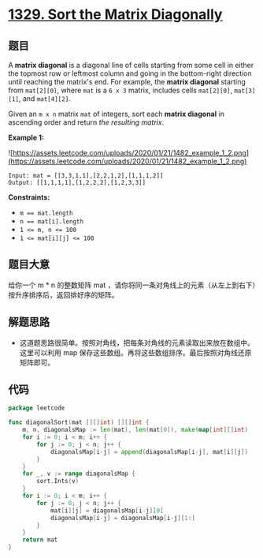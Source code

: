 # [1329. Sort the Matrix Diagonally](https://leetcode.com/problems/sort-the-matrix-diagonally/)


## 题目

A **matrix diagonal** is a diagonal line of cells starting from some cell in either the topmost row or leftmost column and going in the bottom-right direction until reaching the matrix's end. For example, the **matrix diagonal** starting from `mat[2][0]`, where `mat` is a `6 x 3` matrix, includes cells `mat[2][0]`, `mat[3][1]`, and `mat[4][2]`.

Given an `m x n` matrix `mat` of integers, sort each **matrix diagonal** in ascending order and return *the resulting matrix*.

**Example 1:**

![https://assets.leetcode.com/uploads/2020/01/21/1482_example_1_2.png](https://assets.leetcode.com/uploads/2020/01/21/1482_example_1_2.png)

```
Input: mat = [[3,3,1,1],[2,2,1,2],[1,1,1,2]]
Output: [[1,1,1,1],[1,2,2,2],[1,2,3,3]]
```

**Constraints:**

- `m == mat.length`
- `n == mat[i].length`
- `1 <= m, n <= 100`
- `1 <= mat[i][j] <= 100`

## 题目大意

给你一个 m * n 的整数矩阵 mat ，请你将同一条对角线上的元素（从左上到右下）按升序排序后，返回排好序的矩阵。

## 解题思路

- 这道题思路很简单。按照对角线，把每条对角线的元素读取出来放在数组中。这里可以利用 map 保存这些数组。再将这些数组排序。最后按照对角线还原矩阵即可。

## 代码

```go
package leetcode

func diagonalSort(mat [][]int) [][]int {
	m, n, diagonalsMap := len(mat), len(mat[0]), make(map[int][]int)
	for i := 0; i < m; i++ {
		for j := 0; j < n; j++ {
			diagonalsMap[i-j] = append(diagonalsMap[i-j], mat[i][j])
		}
	}
	for _, v := range diagonalsMap {
		sort.Ints(v)
	}
	for i := 0; i < m; i++ {
		for j := 0; j < n; j++ {
			mat[i][j] = diagonalsMap[i-j][0]
			diagonalsMap[i-j] = diagonalsMap[i-j][1:]
		}
	}
	return mat
}
```